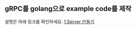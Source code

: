 ## gRPC를 golang으로 example code를 제작
설명은 아래 링크를 확인하세요.
[1.Server 만들기](https://velog.io/@divan/gRPC-server-%EB%A7%8C%EB%93%A4%EA%B8%B0)
